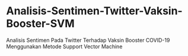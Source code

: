 # Analisis-Sentimen-Twitter-Vaksin-Booster-SVM
Analisis Sentimen Pada Twitter Terhadap Vaksin Booster COVID-19 Menggunakan Metode Support Vector Machine
